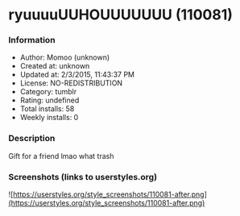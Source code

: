 # ryuuuuUUHOUUUUUUU (110081)

### Information
- Author: Momoo (unknown)
- Created at: unknown
- Updated at: 2/3/2015, 11:43:37 PM
- License: NO-REDISTRIBUTION
- Category: tumblr
- Rating: undefined
- Total installs: 58
- Weekly installs: 0


### Description
Gift for a friend lmao what trash


### Screenshots (links to userstyles.org)
![https://userstyles.org/style_screenshots/110081-after.png](https://userstyles.org/style_screenshots/110081-after.png)


